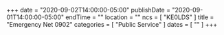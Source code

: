 +++
date = "2020-09-02T14:00:00-05:00"
publishDate = "2020-09-01T14:00:00-05:00"
endTime = ""
location = ""
ncs = [ "KE0LDS" ]
title = "Emergency Net 0902"
categories = [ "Public Service" ]
dates = [ "" ]
+++
